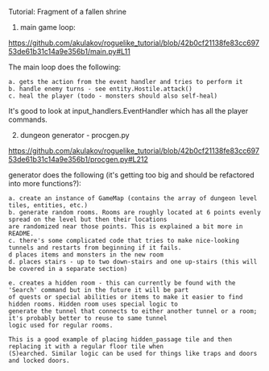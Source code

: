 Tutorial: Fragment of a fallen shrine

1. main game loop:

https://github.com/akulakov/roguelike_tutorial/blob/42b0cf21138fe83cc69753de61b31c14a9e356b1/main.py#L11

The main loop does the following:

    a. gets the action from the event handler and tries to perform it
    b. handle enemy turns - see entity.Hostile.attack()
    c. heal the player (todo - monsters should also self-heal)

It's good to look at input_handlers.EventHandler which has all the player commands.

2. dungeon generator - procgen.py

https://github.com/akulakov/roguelike_tutorial/blob/42b0cf21138fe83cc69753de61b31c14a9e356b1/procgen.py#L212

generator does the following (it's getting too big and should be refactored into more functions?):

    a. create an instance of GameMap (contains the array of dungeon level tiles, entities, etc.)
    b. generate random rooms. Rooms are roughly located at 6 points evenly spread on the level but then their locations
    are randomized near those points. This is explained a bit more in README.
    c. there's some complicated code that tries to make nice-looking tunnels and restarts from beginning if it fails.
    d places items and monsters in the new room
    d. places stairs - up to two down-stairs and one up-stairs (this will be covered in a separate section)

    e. creates a hidden room - this can currently be found with the 'Search' command but in the future it will be part
    of quests or special abilities or items to make it easier to find hidden rooms. Hidden room uses special logic to
    generate the tunnel that connects to either another tunnel or a room; it's probably better to reuse to same tunnel
    logic used for regular rooms.

    This is a good example of placing hidden_passage tile and then replacing it with a regular floor tile when
    (S)earched. Similar logic can be used for things like traps and doors and locked doors.



